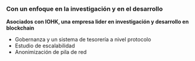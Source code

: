 ### Con un enfoque en la investigación y en el desarrollo
**Asociados con IOHK, una empresa lider en investigación y desarrollo en blockchain**
- Gobernanza y un sistema de tesorería a nivel protocolo
- Estudio de escalabilidad
- Anonimización de pila de red
